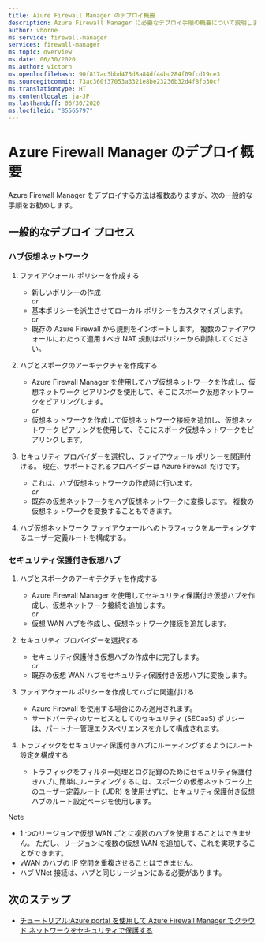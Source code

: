 ```yaml
---
title: Azure Firewall Manager のデプロイ概要
description: Azure Firewall Manager に必要なデプロイ手順の概要について説明します。
author: vhorne
ms.service: firewall-manager
services: firewall-manager
ms.topic: overview
ms.date: 06/30/2020
ms.author: victorh
ms.openlocfilehash: 90f817ac3bbd475d8a84df44bc284f09fcd19ce3
ms.sourcegitcommit: 73ac360f37053a3321e8be23236b32d4f8fb30cf
ms.translationtype: HT
ms.contentlocale: ja-JP
ms.lasthandoff: 06/30/2020
ms.locfileid: "85565797"
---
```

# <a name="azure-firewall-manager-deployment-overview"></a>Azure Firewall Manager のデプロイ概要

Azure Firewall Manager をデプロイする方法は複数ありますが、次の一般的な手順をお勧めします。

## <a name="general-deployment-process"></a>一般的なデプロイ プロセス

### <a name="hub-virtual-networks"></a>ハブ仮想ネットワーク

1.  ファイアウォール ポリシーを作成する

    - 新しいポリシーの作成
<br>*or*<br>
    - 基本ポリシーを派生させてローカル ポリシーをカスタマイズします。
<br>*or*<br>
    - 既存の Azure Firewall から規則をインポートします。 複数のファイアウォールにわたって適用すべき NAT 規則はポリシーから削除してください。
1. ハブとスポークのアーキテクチャを作成する
   - Azure Firewall Manager を使用してハブ仮想ネットワークを作成し、仮想ネットワーク ピアリングを使用して、そこにスポーク仮想ネットワークをピアリングします。
<br>*or*<br>
    - 仮想ネットワークを作成して仮想ネットワーク接続を追加し、仮想ネットワーク ピアリングを使用して、そこにスポーク仮想ネットワークをピアリングします。

3. セキュリティ プロバイダーを選択し、ファイアウォール ポリシーを関連付ける。 現在、サポートされるプロバイダーは Azure Firewall だけです。

   - これは、ハブ仮想ネットワークの作成時に行います。
<br>*or*<br>
    - 既存の仮想ネットワークをハブ仮想ネットワークに変換します。 複数の仮想ネットワークを変換することもできます。

4. ハブ仮想ネットワーク ファイアウォールへのトラフィックをルーティングするユーザー定義ルートを構成する。


### <a name="secured-virtual-hubs"></a>セキュリティ保護付き仮想ハブ

1. ハブとスポークのアーキテクチャを作成する

   - Azure Firewall Manager を使用してセキュリティ保護付き仮想ハブを作成し、仮想ネットワーク接続を追加します。<br>*or*<br>
   - 仮想 WAN ハブを作成し、仮想ネットワーク接続を追加します。
2. セキュリティ プロバイダーを選択する

   - セキュリティ保護付き仮想ハブの作成中に完了します。<br>*or*<br>
   - 既存の仮想 WAN ハブをセキュリティ保護付き仮想ハブに変換します。
3. ファイアウォール ポリシーを作成してハブに関連付ける

   - Azure Firewall を使用する場合にのみ適用されます。
   - サードパーティのサービスとしてのセキュリティ (SECaaS) ポリシーは、パートナー管理エクスペリエンスを介して構成されます。
4. トラフィックをセキュリティ保護付きハブにルーティングするようにルート設定を構成する

   - トラフィックをフィルター処理とログ記録のためにセキュリティ保護付きハブに簡単にルーティングするには、スポークの仮想ネットワーク上のユーザー定義ルート (UDR) を使用せずに、セキュリティ保護付き仮想ハブのルート設定ページを使用します。

> [!NOTE]
> - 1 つのリージョンで仮想 WAN ごとに複数のハブを使用することはできません。 ただし、リージョンに複数の仮想 WAN を追加して、これを実現することができます。
> - vWAN のハブの IP 空間を重複させることはできません。
> - ハブ VNet 接続は、ハブと同じリージョンにある必要があります。

## <a name="next-steps"></a>次のステップ

- [チュートリアル:Azure portal を使用して Azure Firewall Manager でクラウド ネットワークをセキュリティで保護する](secure-cloud-network.md)
